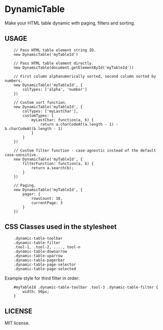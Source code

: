 DynamicTable
============

Make your HTML table dynamic with paging, filters and sorting.

USAGE
-----

        // Pass HTML table element string ID.
        new DynamicTable('myTableId')

        // Pass HTML table element directly.
        new DynamicTable(document.getElementById('myTableId'))

        // First column alphanumerically sorted, second column sorted by numbers.
        new DynamicTable('myTableId', {
            colTypes: ['alpha', 'number']
        })

        // Custom sort function.
        new DynamicTable('myTableId', {
            colTypes: ['myLastChar'],
            customTypes: {
                myLastChar: function(a, b) {
                    return a.charCodeAt(a.length - 1) - b.charCodeAt(b.length - 1)
                }
            }
        })

        // Custom filter function - case-agnostic instead of the default case-sensitive.
        new DynamicTable('myTableId', {
            filterFunction: function(a, b) {
                return a.search(b);
            }
        })

        // Paging.
        new DynamicTable('myTableId', {
            pager: {
                rowsCount: 10,
                currentPage: 3
            }
        })


CSS Classes used in the stylesheet
----------------------------------

        .dynamic-table-toolbar
        .dynamic-table-filter
        .tool-1, .tool-2, ...., tool-n
        .dynamic-table-downarrow
        .dynamic-table-uparrow
        .dynamic-table-pagerbar
        .dynamic-table-page-selector
        .dynamic-table-page-selected

Example style for third filter in order:

        #myTableId .dynamic-table-toolbar .tool-3 .dynamic-table-filter {
            width: 50px;
        }



LICENSE
-------

MIT license.

